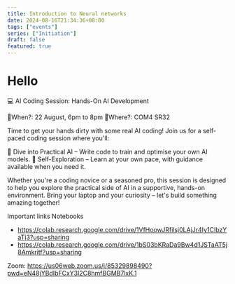 ```yaml
---
title: Introduction to Neural networks
date: 2024-08-16T21:34:36+08:00
tags: ["events"]
series: ["Initiation"]
draft: false
featured: true
---
```


# Hello

💻 AI Coding Session: Hands-On AI Development

📆When?: 22 August, 6pm to 8pm
📍Where?: COM4 SR32

Time to get your hands dirty with some real AI coding! Join us for a self-paced coding session where you'll:

🚀 Dive into Practical AI – Write code to train and optimise your own AI models.
🧠 Self-Exploration – Learn at your own pace, with guidance available when you need it.

Whether you're a coding novice or a seasoned pro, this session is designed to help you explore the practical side of AI in a supportive, hands-on environment. Bring your laptop and your curiosity – let's build something amazing together!

Important links
Notebooks

- <https://colab.research.google.com/drive/1VfHoowJRfilsj0LAjJr4Iy1CIbzYaTj3?usp=sharing>
- <https://colab.research.google.com/drive/1bS03bKRaDa9Bw4d1JSTaAT5j8Amkritf?usp=sharing>

Zoom: <https://us06web.zoom.us/j/85329898490?pwd=eN48jYBdIbFCxY3l2C8hmfBGMB7lxK.1>
